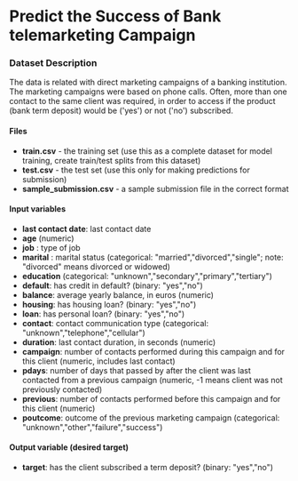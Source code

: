 # Predict the Success of Bank telemarketing Campaign

### Dataset Description
The data is related with direct marketing campaigns of a banking institution. The marketing campaigns were based on phone calls. Often, more than one contact to the same client was required, in order to access if the product (bank term deposit) would be ('yes') or not ('no') subscribed.

#### Files
- **train.csv** - the training set (use this as a complete dataset for model training, create train/test splits from this dataset)
- **test.csv** - the test set (use this only for making predictions for submission)
- **sample_submission.csv** - a sample submission file in the correct format

#### Input variables
- **last contact date**: last contact date
- **age** (numeric)
- **job** : type of job
- **marital** : marital status (categorical: "married","divorced","single"; note: "divorced" means divorced or widowed)
- **education** (categorical: "unknown","secondary","primary","tertiary")
- **default**: has credit in default? (binary: "yes","no")
- **balance**: average yearly balance, in euros (numeric)
- **housing**: has housing loan? (binary: "yes","no")
- **loan**: has personal loan? (binary: "yes","no")
- **contact**: contact communication type (categorical: "unknown","telephone","cellular")
- **duration**: last contact duration, in seconds (numeric)
- **campaign**: number of contacts performed during this campaign and for this client (numeric, includes last contact)
- **pdays**: number of days that passed by after the client was last contacted from a previous campaign (numeric, -1 means client was not previously contacted)
- **previous**: number of contacts performed before this campaign and for this client (numeric)
- **poutcome**: outcome of the previous marketing campaign (categorical: "unknown","other","failure","success")

#### Output variable (desired target)
- **target**: has the client subscribed a term deposit? (binary: "yes","no")
